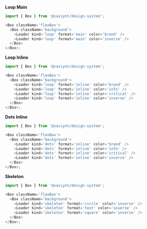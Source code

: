 **Loop Main**

```js
import { Box } from '@saviynt/design-system';

<Box className='flexBox'>
  <Box className='background'>
    <Loader kind='loop' format='main' color='brand' />
    <Loader kind='loop' format='main' color='inverse' />
  </Box>
</Box>;
```

**Loop Inline**

```js
import { Box } from '@saviynt/design-system';

<Box className='flexBox'>
  <Box className='background'>
    <Loader kind='loop' format='inline' color='brand' />
    <Loader kind='loop' format='inline' color='info' />
    <Loader kind='loop' format='inline' color='critical' />
    <Loader kind='loop' format='inline' color='inverse' />
  </Box>
</Box>;
```

**Dots Inline**

```js
import { Box } from '@saviynt/design-system';

<Box className='flexBox'>
  <Box className='background'>
    <Loader kind='dots' format='inline' color='brand' />
    <Loader kind='dots' format='inline' color='info' />
    <Loader kind='dots' format='inline' color='critical' />
    <Loader kind='dots' format='inline' color='inverse' />
  </Box>
</Box>;
```

**Skeleton**

```js
import { Box } from '@saviynt/design-system';

<Box className='flexBox'>
  <Box className='background'>
    <Loader kind='skeleton' format='circle' color='inverse' />
    <Loader kind='skeleton' format='text' color='inverse' />
    <Loader kind='skeleton' format='square' color='inverse' />
  </Box>
</Box>;
```

<style>
  .flexBox {
    display: flex;
    flex-direction: column;
    gap: 1rem;
  }

  .background {
    display: flex;
    align-items: center;   
    gap: 1rem;
    padding: 1rem;
    background: var(--color-page-subtle, #F2F4F8);
  }
</style>
